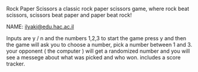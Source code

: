 Rock Paper Scissors
a classic rock paper scissors game, where rock beat scissors, scissors beat paper and paper beat rock!

NAME: ilyaki@edu.hac.ac.il


Inputs are y / n and the numbers 1,2,3 
to start the game press y and then the game will ask you to choose a number, pick a number between 1 and 3.
your opponent ( the computer ) will get a randomized number and you will see a messege about what was picked and who won.
includes a score tracker.
